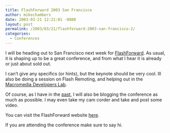 ```yaml
---
title: FlashForward 2003 San Francisco
author: mikechambers
date: 2003-03-21 12:21:01 -0800
layout: post
permalink: /2003/03/21/flashforward-2003-san-francisco-2/
categories:
  - Conferences
---
```



I will be heading out to San Francisco next week for [FlashForward][1]. As usual, it is shaping up to be a great conference, and from what I hear it is already or just about sold out.

I can&#8217;t give any specifics (or hints), but the keynote should be very cool. Ill also be doing a session on Flash Remoting, and helping out in the [Macromedia Developers Lab][2].

Of course, as I have in the [past][3], I will also be blogging the conference as much as possible. I may even take my cam corder and take and post some video.

You can visit the FlashForward website [here][1].

If you are attending the conference make sure to say hi.

 [1]: http://www.flashforward2003.com
 [2]: http://www.flashforward2003.com/default.asp?Location=3,40,92,83
 [3]: http://www.markme.com/mesh/archives/cat_flashforward.cfm